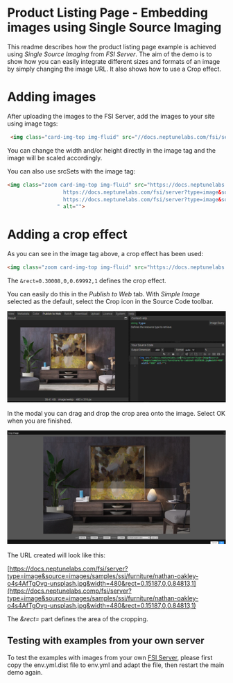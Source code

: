 # Product Listing Page - Embedding images using Single Source Imaging

This readme describes how the product listing page example is achieved using *Single Source Imaging* from *FSI Server*.
The aim of the demo is to show how you can easily integrate different sizes and formats of an image by simply changing the image URL.
It also shows how to use a Crop effect.

# Adding images

After uploading the images to the FSI Server, add the images to your site using image tags:

```html
 <img class="card-img-top img-fluid" src="//docs.neptunelabs.com/fsi/server?type=image&source=images/samples/ssi/furniture/furniture-6048139.jpg&width=342" alt="" width="342">
```
You can change the width and/or height directly in the image tag and the image will be scaled accordingly.

You can also use srcSets with the image tag:
```html
<img class="zoom card-img-top img-fluid" src="https://docs.neptunelabs.com/fsi/server?type=image&source=images/samples/ssi/furniture/furniture-6048139.jpg&width=342&rect=0.30008,0,0.69992,1" width="342" srcset="
                  https://docs.neptunelabs.com/fsi/server?type=image&source=images/samples/ssi/furniture/furniture-6048139.jpg&width=342&rect=0.30008,0,0.69992,1,
                  https://docs.neptunelabs.com/fsi/server?type=image&source=images/samples/ssi/furniture/furniture-6048139.jpg&width=684&rect=0.30008,0,0.69992,1 2x
                " alt="">
```

# Adding a crop effect

As you can see in the image tag above, a crop effect has been used:

```html
<img class="zoom card-img-top img-fluid" src="https://docs.neptunelabs.com/fsi/server?type=image&source=images/samples/ssi/furniture/furniture-6048139.jpg&width=342&rect=0.30008,0,0.69992,1" width="342" alt="">
```

The `&rect=0.30008,0,0.69992,1` defines the crop effect.

You can easily do this in the *Publish to Web* tab. With *Simple Image* selected as the default,
select the Crop icon in the Source Code toolbar.

![Config Image](../plp/readme-pdp-4.png)

In the modal you can drag and drop the crop area onto the image.
Select OK when you are finished.

![Config Image](../plp/readme-pdp-5.png)

The URL created will look like this:


[https://docs.neptunelabs.com/fsi/server?type=image&source=images/samples/ssi/furniture/nathan-oakley-o4s4AfTgOvg-unsplash.jpg&width=480&rect=0.15187,0,0.84813,1](https://docs.neptunelabs.comp/fsi/server?type=image&source=images/samples/ssi/furniture/nathan-oakley-o4s4AfTgOvg-unsplash.jpg&width=480&rect=0.15187,0,0.84813,1)

The *&rect=* part defines the area of the cropping.

## Testing with examples from  your own server

To test the examples with images from your own [FSI Server](https://www.neptunelabs.com/fsi-server/), please first copy the env.yml.dist file to env.yml and adapt the file, then restart the main demo again.

